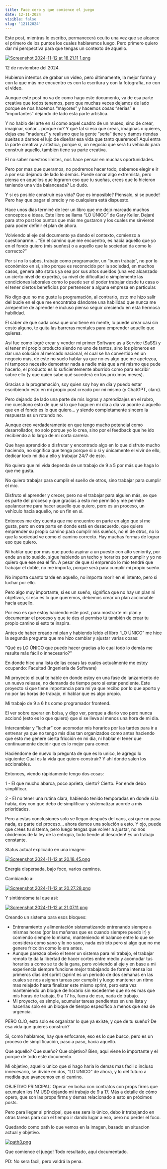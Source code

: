 ```yaml
---
title: Face cero y que comience el juego
date: 12-11-2024
visible: false
slug: '12112024'
---
```

Este post, mientras lo escribo, permanecerá oculto una vez que se alcance el primero de los puntos los cuales hablaremos luego. Pero primero quiero dar mi perspectiva para que tengas un contexto de aquello.

<a href="/images/Screenshot 2024-11-12 at 18.21.11 1.png" target="_blank"><img src="/images/Screenshot 2024-11-12 at 18.21.11 1.png" alt="Screenshot 2024-11-12 at 18.21.11 1.png" /></a>

12 de noviembre del 2024.

Hubieron intentos de grabar un video, pero últimamente, la mejor forma y con la que más me encuentro es con la escritura y con la fotografía, no con el video. 

Aunque este post no va de como hago este documento, va de esa parte creativa que todos tenemos, pero que muchas veces dejamos de lado porque se nos hacemos “mayores” y hacemos cosas “serias” e “importantes” dejando de lado esta parte artística. 

Y no hablo del arte en sí como aquel cuadro de un museo, sino de crear, imaginar, soñar… porque no? Y qué tal si eso que creas, imaginas o quieres, dejas esa “madurez” y realismo que la gente “seria” tiene y damos riendas sueltas a darnos el lujo de diseñar esa vida que tanto queremos? Aquí entra la parte creativa y artística, porque si, un negocio que será tu vehículo para construir aquello, también tiene su parte creativa.

El no saber nuestros límites, nos hace pensar en muchas oportunidades. 

Pero por mas que queramos, no podremos hacer todo, debemos elegir e ir a por eso dejando de lado lo demás. Puede sonar algo extremista, pero piensa en aquellos que lograron eso que tu sueñas, crees que lo hicieron teniendo una vida balanceada? Lo dudo.

Y si es posible construir esa vida? Que es imposible? Piensalo, si se puede! Pero hay que pagar el precio y no cualquiera está dispuesto.

Hace unos días terminé de leer un libro que me dejó marcado muchos conceptos e ideas. Este libro se llama “LO ÚNICO” de Gary Keller. Dejaré para otro post los puntos que más me gustaron y los cuales me sirvieron para poder definir el plan de ahora.

Volviendo al eje del documento ya dando el contexto, comienzo a cuestionarme…
“En el camino que me encuentro, es hacia aquello que yo en el fondo quiero (mis sueños) o a aquello que la sociedad da como lo correcto?”

Por si no lo sabes, trabajo como programador, un “buen trabajo”, no por lo económico en si, sino porque es reconocido por la sociedad, en muchos casos, genera alto status ya sea por sus altos sueldos (una vez alcanzado un cierto nivel de expertis), su nivel de dificultad o simplemente las condiciones laborales como lo puede ser el poder trabajar desde tu casa o el tener ciertos beneficios por pertenecer a alguna empresa en particular.

No digo que no me guste la programación, al contrario, esto me hizo salir del bucle en el que me encontraba dándome una habilidad que nunca me arrepentire de aprender e incluso pienso seguir creciendo en esta hermosa habilidad.

El saber de que cada cosa que uno tiene en mente, lo puede crear casi sin costo alguno, te quita las barreras mentales para emprender aquello que quieres.

Así fue como logré crear y vender mi primer Software as a Service (SaSS) y el tener mi propio producto siendo no uno de tantos, sino los pioneros en dar una solución al mercado nacional, el cual se ha convertido en un negocio más, de este no suelo hablar ya que no es algo que me apetezca, ni tampoco necesito demostrar nada a nadie más que a mi mismo que pude hacerlo, el producto es lo suficientemente aburrido como para escribir sobre ello (y que quien sabe qué sucederá en los próximos meses).

Gracias a la programación, soy quien soy hoy en día y puedo estar escribiendo esto en mi propio post creado por mi mismo (y ChatGPT, claro).

Pero dejando de lado una parte de mis logros y aprendizajes en el rubro, me cuestiono esto de que si lo que hago en mi dia a dia va acorde a aquello que en el fondo es lo que quiero… y siendo completamente sincero la respuesta es un rotundo no.

Aunque creo verdaderamente en que tengo mucho potencial como desarrollador, no solo porque yo lo crea, sino por el feedback que he ido recibiendo a lo largo de mi corta carrera.

Que haya aprendido a disfrutar y encontrado algo en lo que disfruto mucho haciendo, no significa que tenga porque si o si y únicamente el vivir de ello, dedicar todo mi día a ello y trabajar 24/7 de esto.

No quiero que mi vida dependa de un trabajo de 9 a 5 por más que haga lo que me gusta. 

No quiero trabajar para cumplir el sueño de otros, sino trabajar para cumplir el mio.

Disfruto el aprender y crecer, pero no el trabajar para alguien más, se que es parte del proceso y que gracias a esto me permitió y me permite apalancarme para hacer aquello que quiero, pero es un proceso, un vehículo hacia aquello, no un fin en sí.

Entonces me doy cuenta que me encuentro en parte en algo que sí me gusta, pero en otra parte en donde está en desacuerdo, que quiere emprender su propio camino para cumplir mis sueños, no el de otros, no lo que la sociedad ve como el camino correcto. Hay muchas formas de lograr eso que quiero.

Ni hablar que por más que pueda aspirar a un puesto con alto seniority, por ende un alto sueldo, sigue habiendo un techo y horarios por cumplir y yo no quiero que ese sea el fin. A pesar de que si emprendo lo mío tendré que trabajar el doble, no me importa, porque será para cumplir mi propio sueño.

No importa cuanto tarde en aquello, no importa morir en el intento, pero si luchar por ello.

Pero algo muy importante, si es un sueño, significa que no hay un plan ni objetivos, si eso es lo que queremos, debemos crear un plan accionable hacia aquello.

Por eso es que estoy haciendo este post, para mostrarte mi plan y documentar el proceso y que te des el permiso tú también de crear tu propio camino si esto te inspira.

Antes de haber creado mi plan y habiendo leído el libro “LO ÚNICO” me hice la segunda pregunta que me hizo cambiar y ajustar varias cosas:

“Qué es LO ÚNICO que puedo hacer gracias a lo cual todo lo demás me resulte más fácil o innecesario?”

En donde hice una lista de las cosas las cuales actualmente me estoy ocupando:
Facultad (Ingeniería de Software)

Mi proyecto el cual te hable en donde estoy en una fase de lanzamiento de un nuevo release, no demanda de tiempo pero si estar pendiente. Este proyecto sí que tiene importancia para mí ya que recibo por lo que aporto y no por las horas de trabajo, ni hablar que es algo propio.

Mi trabajo de 9 a 6 hs como programador frontend.

El ver sobre operar en bolsa, y digo ver, porque a diario veo pero nunca accionó (esto es lo que quiero) que si se lleva al menos una hora de mi dia.

Intercambiar y “luchar” con acomodar mis horarios por las tardes para ir a entrenar ya que no tengo mis días tan organizados como antes haciendo que esto me genere cierta fricción en mi dia, ni hablar el tener que continuamente decidir que es lo mejor para comer.

Haciéndome de nuevo la pregunta de que es lo unico, le agrego lo siguiente: Cual es la vida que quiero construir? Y ahí donde salen los accionables.

Entonces, viendo rápidamente tengo dos cosas:

1 - El que mucho abarca, poco aprieta, cierto? Cierto. Por ende debo simplificar.

2 - El no tener una rutina clara, habiendo tenido temporadas en donde si la había, doy con que debo de simplificar y sistematizar acorde a mis prioridades.

Pero a estas conclusiones solo se llegan después del caos, asi que no pasa nada, es parte del proceso… ahora demos una solución a esto. Y ojo, puede que crees tu sistema, pero luego tengas que volver a ajustar, no nos olvidemos de la ley de la entropía, todo tiende al desorden! Es un trabajo constante.

Status actual explicado en una imagen:

<a href="/images/Screenshot 2024-11-12 at 20.18.45.png" target="_blank"><img src="/images/Screenshot 2024-11-12 at 20.18.45.png" alt="Screenshot 2024-11-12 at 20.18.45.png" /></a>

Energía dispersada, bajo foco, varios caminos.

Cambiando a:

<a href="/images/Screenshot 2024-11-12 at 20.27.28.png" target="_blank"><img src="/images/Screenshot 2024-11-12 at 20.27.28.png" alt="Screenshot 2024-11-12 at 20.27.28.png" /></a>

Y sintiéndome tal que asi:

<a href="/images/Screenshot 2024-11-12 at 21.07.11.png" target="_blank"><img src="/images/Screenshot 2024-11-12 at 21.07.11.png" alt="Screenshot 2024-11-12 at 21.07.11.png" /></a>

Creando un sistema para esos bloques:

- Entrenamiento y alimentación sistematizando entrenando siempre a mismas horas (por las mañanas que es cuando siempre puedo ir) y comiendo siempre lo mismo, manteniendo el balance entre lo que se considera como sano y lo no sano, nada estricto pero si algo que no me genere fricción como lo era antes.
- Aunque parezca obvio el tener un sistema para mi trabajo, el trabajar remoto te da la libertad de hacer cortes entre medio y acomodar tus horarios a como se te de la gana, pero volviendo al eje y en base a mi experiencia siempre funcione mejor trabajando de forma intensa los primeros días del sprint (sprint es un periodo de dos semanas en las cuales se nos asignan tareas por cumplir) y luego mantener un ritmo mas relajado hasta finalizar este mismo sprint, pero esta vez manteniendo un bloque de horario sin excederme que no es mas que mis horas de trabajo, 9 a 17 hs, fuera de eso, nada de trabajo.
- Mi proyecto, es simple, acumular tareas pendientes en una lista y hacerlas solo en un bloque de tiempo especifico a menos que sea de urgencia.

PERO OJO, esto solo es organizar lo que ya existe, y que de tu sueño? De esa vida que quieres construir?

Si, como hablamos, hay que enfocarse, eso es lo que busco, pero es un proceso de simplificación, paso a paso, hacia aquello.

Que aquello? Que sueño? Que objetivo? Bien, aqui viene lo importante y el porque de todo este documento.

Mi objetivo, aquello único que si hago haria lo demas mas facil o incluso innecesario, se divide en dos, “LO UNICO” de ahora, y lo del futuro a medida que avancemos en el camino.

OBJETIVO PRINCIPAL: Operar en bolsa con contratos con props firms que acumulen los 1M USD dejando mi trabajo de 9 a 17. Más a detalle de cómo opero, que son las props firms y demas relacionado a esto en próximos posts.

Pero para llegar al principal, que ese sera lo único, debo ir trabajando en otras tareas para con el tiempo ir dando lugar a eso, pero no perder el foco.

Quedando como path lo que vemos en la imagen, basado en situacion actual y objetivo.

<a href="/images/path3.png" target="_blank"><img src="/images/path3.png" alt="path3.png" /></a>

Que comience el juego! Todo resultado, aquí documentado.

PD: No sera facil, pero valdrá la pena.


